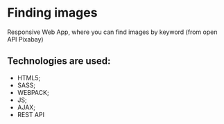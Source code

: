 # Finding images
Responsive Web App, where you can find images by keyword (from open API Pixabay)

## Technologies are used: 
* HTML5; 
* SASS;
* WEBPACK;
* JS;
* AJAX;
* REST API
